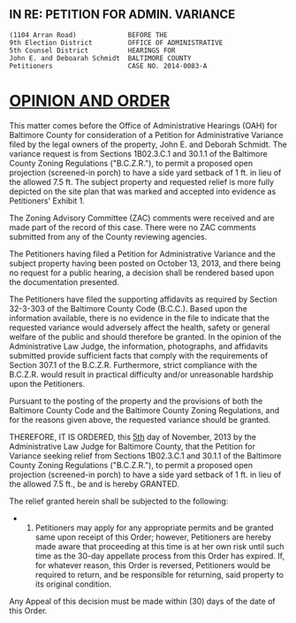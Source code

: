 IN RE: PETITION FOR ADMIN. VARIANCE
--------
	(1104 Arran Road)			  BEFORE THE
	9th Election District		  OFFICE OF ADMINISTRATIVE
	5th Counsel District		  HEARINGS FOR
	John E. and Deboarah Schmidt  BALTIMORE COUNTY
	Petitioners					  CASE NO. 2014-0083-A
	
<u>OPINION AND ORDER</u>
=====
This matter comes before the Office of Administrative Hearings (OAH) for Baltimore County for consideration of a Petition for Administrative Variance filed by the legal owners of the property, John E. and Deborah Schmidt. The variance request is from Sections 1B02.3.C.1 and 30.1.1 of the Baltimore County Zoning Regulations ("B.C.Z.R."), to permit a proposed open projection (screened-in porch) to have a side yard setback of 1 ft. in lieu of the allowed 7.5 ft. The subject property and requested relief is more fully depicted on the site plan that was marked and accepted into evidence as Petitioners' Exhibit 1.

The Zoning Advisory Committee (ZAC) comments were received and are made part of the record of this case. There were no ZAC comments submitted from any of the County reviewing agencies.

The Petitioners having filed a Petition for Administrative Variance and the subject property having been posted on October 13, 2013, and there being no request for a public hearing, a decision shall be rendered based upon the documentation presented.

The Petitioners have filed the supporting affidavits as required by Section 32-3-303 of the Baltimore County Code (B.C.C.). Based upon the information available, there is no evidence in the file to indicate that the requested variance would adversely affect the health, safety or general welfare of the public and should therefore be granted. In the opinion of the Administrative Law Judge, the information, photographs, and affidavits submitted provide sufficient facts that comply with the requirements of Section 307.1 of the B.C.Z.R. Furthermore, strict compliance with the B.C.Z.R. would result in practical difficulty and/or unreasonable hardship upon the Petitioners.

Pursuant to the posting of the property and the provisions of both the Baltimore County Code and the Baltimore County Zoning Regulations, and for the reasons given above, the requested variance should be granted.

THEREFORE, IT IS ORDERED, this <u>5th</u> day of November, 2013 by the Administrative Law Judge for Baltimore County, that the Petition for Variance seeking relief from Sections 1B02.3.C.1 and 30.1.1 of the Baltimore County Zoning Regulations ("B.C.Z.R."), to permit a proposed open projection (screened-in porch) to have a side yard setback of 1 ft. in lieu of the allowed 7.5 ft., be and is hereby GRANTED.

The relief granted herein shall be subjected to the following:

* 1. Petitioners may apply for any appropriate permits and be granted same upon receipt of this Order; however, Petitioners are hereby made aware that proceeding at this time is at her own risk until such time as the 30-day appellate process from this Order has expired. If, for whatever reason, this Order is reversed, Petitioners would be required to return, and be responsible for returning, said property to its original condition.

Any Appeal of this decision must be made within (30) days of the date of this Order.
